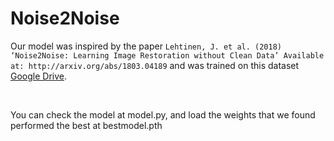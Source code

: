 # Noise2Noise

Our model was inspired by the paper 
```Lehtinen, J. et al. (2018) ‘Noise2Noise: Learning Image Restoration without Clean Data’ Available at: http://arxiv.org/abs/1803.04189``` 
and was trained on this dataset [Google Drive](https://drive.google.com/drive/folders/1rOxISUac8J6cHhccWPbJpiHT4PzGqm5K?usp=sharing).

<br>

You can check the model at model.py, and load the weights that we found performed the best at bestmodel.pth 
